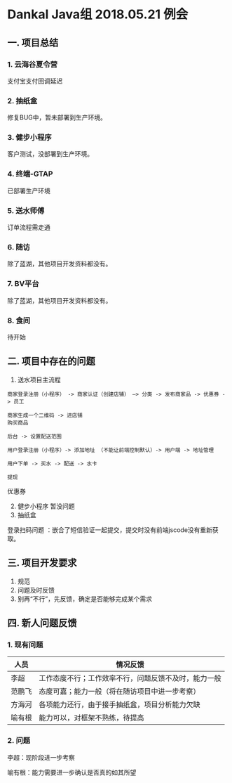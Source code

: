 # Dankal Java组 2018.05.21 例会

## 一. 项目总结
### 1. 云海谷夏令营
支付宝支付回调延迟
### 2. 抽纸盒
修复BUG中，暂未部署到生产环境。
### 3. 健步小程序
客户测试，没部署到生产环境。
### 4. 终端-GTAP
已部署生产环境
### 5. 送水师傅
订单流程需走通
### 6. 随访
除了蓝湖，其他项目开发资料都没有。
### 7. BV平台
除了蓝湖，其他项目开发资料都没有。
### 8. 食间
待开始


## 二. 项目中存在的问题

1. 送水项目主流程

```
商家登录注册（小程序） -> 商家认证（创建店铺） —> 分类 -> 发布商家品 -> 优惠券 -> 员工

商家生成一个二维码 -> 进店铺
购买商品

后台 -> 设置配送范围

用户登录注册（小程序）-> 添加地址 （不能让前端控制默认）-> 用户端 -> 地址管理

用户下单 -> 买水 -> 配送 -> 水卡

提现
```

优惠券


2. 健步小程序
暂没问题
3. 抽纸盒

登录扫码问题 ：嵌合了短信验证一起提交，提交时没有前端jscode没有重新获取。


## 三. 项目开发要求
1. 规范
2. 问题及时反馈
3. 别再“不行”，先反馈，确定是否能够完成某个需求

## 四. 新人问题反馈

### 1. 现有问题

|人员|情况反馈|
|--|--|
|李超|工作态度不行；工作效率不行，问题反馈不及时，能力一般|
|范鹏飞|态度可嘉；能力一般（将在随访项目中进一步考察）
|方海河|各项能力还行，由于接手抽纸盒，项目分析能力欠缺
|喻有根|能力可以，对框架不熟练，待提高

### 2. 问题

李超：现阶段进一步考察

喻有根：能力需要进一步确认是否真的如其所望
